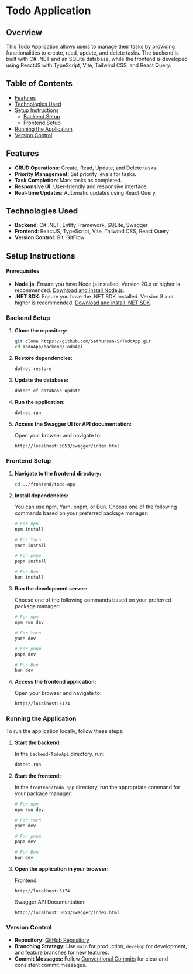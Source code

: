 
# Todo Application

## Overview

This Todo Application allows users to manage their tasks by providing functionalities to create, read, update, and delete tasks. The backend is built with C# .NET and an SQLite database, while the frontend is developed using ReactJS with TypeScript, Vite, Tailwind CSS, and React Query.

## Table of Contents

- [Features](#features)
- [Technologies Used](#technologies-used)
- [Setup Instructions](#setup-instructions)
  - [Backend Setup](#backend-setup)
  - [Frontend Setup](#frontend-setup)
- [Running the Application](#running-the-application)
- [Version Control](#version-control)

## Features

- **CRUD Operations**: Create, Read, Update, and Delete tasks.
- **Priority Management**: Set priority levels for tasks.
- **Task Completion**: Mark tasks as completed.
- **Responsive UI**: User-friendly and responsive interface.
- **Real-time Updates**: Automatic updates using React Query.

## Technologies Used

- **Backend**: C# .NET, Entity Framework, SQLite, Swagger
- **Frontend**: ReactJS, TypeScript, Vite, Tailwind CSS, React Query
- **Version Control**: Git, GitFlow

## Setup Instructions

#### Prerequisites

- **Node.js**: Ensure you have Node.js installed. Version 20.x or higher is recommended. [Download and install Node.js](https://nodejs.org/).
- **.NET SDK**: Ensure you have the .NET SDK installed. Version 8.x or higher is recommended. [Download and install .NET SDK](https://dotnet.microsoft.com/download).

### Backend Setup

1. **Clone the repository:**

   ```bash
   git clone https://github.com/Sathursan-S/TodoApp.git
   cd TodoApp/backend/TodoApi
   ```

2. **Restore dependencies:**

   ```bash
   dotnet restore
   ```

3. **Update the database:**

   ```bash
   dotnet ef database update
   ```

4. **Run the application:**

   ```bash
   dotnet run
   ```

5. **Access the Swagger UI for API documentation:**

   Open your browser and navigate to:
   ```
   http://localhost:5053/swagger/index.html
   ```


### Frontend Setup

1. **Navigate to the frontend directory:**

   ```bash
   cd ../frontend/todo-app
   ```

2. **Install dependencies:**

   You can use npm, Yarn, pnpm, or Bun. Choose one of the following commands based on your preferred package manager:

   ```bash
   # For npm
   npm install

   # For Yarn
   yarn install

   # For pnpm
   pnpm install

   # For Bun
   bun install
   ```

3. **Run the development server:**

   Choose one of the following commands based on your preferred package manager:

   ```bash
   # For npm
   npm run dev

   # For Yarn
   yarn dev

   # For pnpm
   pnpm dev

   # For Bun
   bun dev
   ```

4. **Access the frontend application:**

   Open your browser and navigate to:
   ```
   http://localhost:5174
   ```

### Running the Application

To run the application locally, follow these steps:

1. **Start the backend:**

   In the `backend/TodoApi` directory, run:
   ```bash
   dotnet run
   ```

2. **Start the frontend:**

   In the `frontend/todo-app` directory, run the appropriate command for your package manager:

   ```bash
   # For npm
   npm run dev

   # For Yarn
   yarn dev

   # For pnpm
   pnpm dev

   # For Bun
   bun dev
   ```

3. **Open the application in your browser:**

   Frontend:
   ```
   http://localhost:5174
   ```

   Swagger API Documentation:
   ```
   http://localhost:5053/swagger/index.html
   ```


### Version Control

- **Repository:** [GitHub Repository](https://github.com/Sathursan-S/TodoApp)
- **Branching Strategy:** Use `main` for production, `develop` for development, and feature branches for new features.
- **Commit Messages:** Follow [Conventional Commits](https://www.conventionalcommits.org/) for clear and consistent commit messages.
